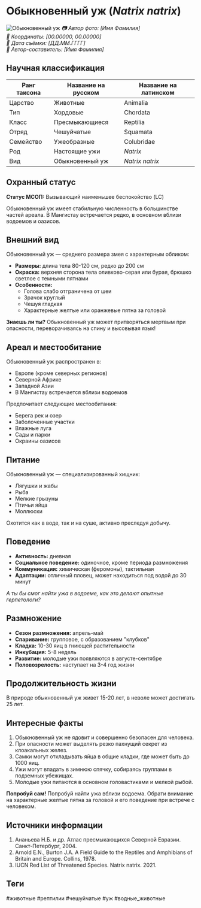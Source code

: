 # Обыкновенный уж (*Natrix natrix*)

![Обыкновенный уж](../assets/уж.jpg)
*📷 Автор фото: [Имя Фамилия]*  
*📍 Координаты: [00.00000, 00.00000]*  
*📆 Дата съёмки: [ДД.ММ.ГГГГ]*  
*👤 Автор-составитель: [Имя Фамилия]*

## Научная классификация

| Ранг таксона | Название на русском | Название на латинском |
|---|---|---|
| Царство | Животные | Animalia |
| Тип | Хордовые | Chordata |
| Класс | Пресмыкающиеся | Reptilia |
| Отряд | Чешуйчатые | Squamata |
| Семейство | Ужеобразные | Colubridae |
| Род | Настоящие ужи | *Natrix* |
| Вид | Обыкновенный уж | *Natrix natrix* |

## Охранный статус

**Статус МСОП:** Вызывающий наименьшее беспокойство (LC)

Обыкновенный уж имеет стабильную численность в большинстве частей ареала. В Мангистау встречается редко, в основном вблизи водоемов и оазисов.

## Внешний вид

Обыкновенный уж — среднего размера змея с характерным обликом:
- **Размеры:** длина тела 80-120 см, редко до 200 см
- **Окраска:** верхняя сторона тела оливково-серая или бурая, брюшко светлое с темными пятнами
- **Особенности:** 
  - Голова слабо отграничена от шеи
  - Зрачок круглый
  - Чешуя гладкая
  - Характерные желтые или оранжевые пятна за головой

**Знаешь ли ты?**
Обыкновенный уж может притворяться мертвым при опасности, переворачиваясь на спину и высовывая язык!

## Ареал и местообитание

Обыкновенный уж распространен в:
- Европе (кроме северных регионов)
- Северной Африке
- Западной Азии
- В Мангистау встречается вблизи водоемов

Предпочитает следующие местообитания:
- Берега рек и озер
- Заболоченные участки
- Влажные луга
- Сады и парки
- Окраины оазисов

## Питание

Обыкновенный уж — специализированный хищник:
- Лягушки и жабы
- Рыба
- Мелкие грызуны
- Птичьи яйца
- Моллюски

Охотится как в воде, так и на суше, активно преследуя добычу.

## Поведение

- **Активность:** дневная
- **Социальное поведение:** одиночное, кроме периода размножения
- **Коммуникация:** химическая (феромоны), тактильная
- **Адаптации:** отличный пловец, может находиться под водой до 30 минут

*А ты бы смог найти ужа в водоеме, как это делают опытные герпетологи?*

## Размножение

- **Сезон размножения:** апрель-май
- **Спаривание:** групповое, с образованием "клубков"
- **Кладка:** 10-30 яиц в гниющей растительности
- **Инкубация:** 5-8 недель
- **Развитие:** молодые ужи появляются в августе-сентябре
- **Половозрелость:** наступает на 3-4 год жизни

## Продолжительность жизни

В природе обыкновенный уж живет 15-20 лет, в неволе может достигать 25 лет.

## Интересные факты

1. Обыкновенный уж не ядовит и совершенно безопасен для человека.
2. При опасности может выделять резко пахнущий секрет из клоакальных желез.
3. Самки могут откладывать яйца в общие кладки, где может быть до 1000 яиц.
4. Ужи могут впадать в зимнюю спячку, собираясь группами в подземных убежищах.
5. Молодые ужи питаются в основном головастиками и мелкой рыбой.

**Попробуй сам!**
Попробуй найти ужа вблизи водоема. Обрати внимание на характерные желтые пятна за головой и его поведение при встрече с человеком.

## Источники информации

1. Ананьева Н.Б. и др. Атлас пресмыкающихся Северной Евразии. Санкт-Петербург, 2004.
2. Arnold E.N., Burton J.A. A Field Guide to the Reptiles and Amphibians of Britain and Europe. Collins, 1978.
3. IUCN Red List of Threatened Species. Natrix natrix. 2021.

## Теги

#животные #рептилии #чешуйчатые #уж #водные_животные 